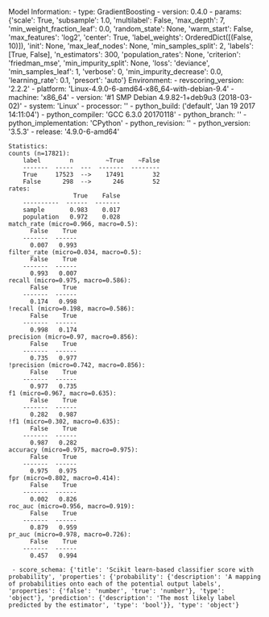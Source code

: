 Model Information:
	 - type: GradientBoosting
	 - version: 0.4.0
	 - params: {'scale': True, 'subsample': 1.0, 'multilabel': False, 'max_depth': 7, 'min_weight_fraction_leaf': 0.0, 'random_state': None, 'warm_start': False, 'max_features': 'log2', 'center': True, 'label_weights': OrderedDict([(False, 10)]), 'init': None, 'max_leaf_nodes': None, 'min_samples_split': 2, 'labels': [True, False], 'n_estimators': 300, 'population_rates': None, 'criterion': 'friedman_mse', 'min_impurity_split': None, 'loss': 'deviance', 'min_samples_leaf': 1, 'verbose': 0, 'min_impurity_decrease': 0.0, 'learning_rate': 0.1, 'presort': 'auto'}
	Environment:
	 - revscoring_version: '2.2.2'
	 - platform: 'Linux-4.9.0-6-amd64-x86_64-with-debian-9.4'
	 - machine: 'x86_64'
	 - version: '#1 SMP Debian 4.9.82-1+deb9u3 (2018-03-02)'
	 - system: 'Linux'
	 - processor: ''
	 - python_build: ('default', 'Jan 19 2017 14:11:04')
	 - python_compiler: 'GCC 6.3.0 20170118'
	 - python_branch: ''
	 - python_implementation: 'CPython'
	 - python_revision: ''
	 - python_version: '3.5.3'
	 - release: '4.9.0-6-amd64'
	
	Statistics:
	counts (n=17821):
		label        n         ~True    ~False
		-------  -----  ---  -------  --------
		True     17523  -->    17491        32
		False      298  -->      246        52
	rates:
		              True    False
		----------  ------  -------
		sample       0.983    0.017
		population   0.972    0.028
	match_rate (micro=0.966, macro=0.5):
		  False    True
		-------  ------
		  0.007   0.993
	filter_rate (micro=0.034, macro=0.5):
		  False    True
		-------  ------
		  0.993   0.007
	recall (micro=0.975, macro=0.586):
		  False    True
		-------  ------
		  0.174   0.998
	!recall (micro=0.198, macro=0.586):
		  False    True
		-------  ------
		  0.998   0.174
	precision (micro=0.97, macro=0.856):
		  False    True
		-------  ------
		  0.735   0.977
	!precision (micro=0.742, macro=0.856):
		  False    True
		-------  ------
		  0.977   0.735
	f1 (micro=0.967, macro=0.635):
		  False    True
		-------  ------
		  0.282   0.987
	!f1 (micro=0.302, macro=0.635):
		  False    True
		-------  ------
		  0.987   0.282
	accuracy (micro=0.975, macro=0.975):
		  False    True
		-------  ------
		  0.975   0.975
	fpr (micro=0.802, macro=0.414):
		  False    True
		-------  ------
		  0.002   0.826
	roc_auc (micro=0.956, macro=0.919):
		  False    True
		-------  ------
		  0.879   0.959
	pr_auc (micro=0.978, macro=0.726):
		  False    True
		-------  ------
		  0.457   0.994
	
	 - score_schema: {'title': 'Scikit learn-based classifier score with probability', 'properties': {'probability': {'description': 'A mapping of probabilities onto each of the potential output labels', 'properties': {'false': 'number', 'true': 'number'}, 'type': 'object'}, 'prediction': {'description': 'The most likely label predicted by the estimator', 'type': 'bool'}}, 'type': 'object'}

